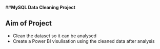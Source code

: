 ##**MySQL Data Cleaning Project**

## Aim of Project
* Clean the dataset so it can be analysed
* Create a Power BI visulisation using the cleaned data after analysis
